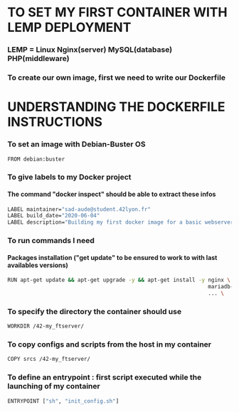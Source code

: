 # TO SET MY FIRST CONTAINER WITH LEMP DEPLOYMENT
### LEMP = Linux Nginx(server) MySQL(database) PHP(middleware)
### To create our own image, first we need to write our Dockerfile

# UNDERSTANDING THE DOCKERFILE INSTRUCTIONS

### To set an image with Debian-Buster OS
```bash
FROM debian:buster
```

### To give labels to my Docker project
#### The command "docker inspect" should be able to extract these infos
```bash
LABEL maintainer="sad-aude@student.42lyon.fr"
LABEL build_date="2020-06-04"
LABEL description="Building my first docker image for a basic webserver using LEMP"
```

### To run commands I need
#### Packages installation ("get update" to be ensured to work to with last availables versions)
```bash
RUN apt-get update && apt-get upgrade -y && apt-get install -y nginx \
                                                               mariadb-server \
                                                               ... \
```
                                            
### To specify the directory the container should use
```bash
WORKDIR /42-my_ftserver/
```

### To copy configs and scripts from the host in my container
```bash
COPY srcs /42-my_ftserver/
```

### To define an entrypoint : first script executed while the launching of my container
```bash
ENTRYPOINT ["sh", "init_config.sh"]
```
